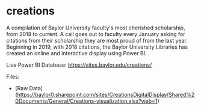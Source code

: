# creations
A compilation of Baylor University faculty's most cherished scholarship, from 2018 to current. A call goes out to faculty every January asking for citations from their scholarship they are most proud of from the last year. Beginning in 2019, with 2018 citations, the Baylor University Libraries has created an online and interactive display using Power BI.

Live Power BI Database: https://sites.baylor.edu/creations/

Files:

* [Raw Data] (https://baylor0.sharepoint.com/sites/CreationsDigitalDisplay/Shared%20Documents/General/Creations-visualization.xlsx?web=1)
